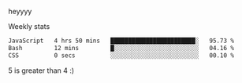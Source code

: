 heyyyy

Weekly stats
<!--START_SECTION:waka-->

```txt
JavaScript   4 hrs 50 mins   ████████████████████████░   95.73 %
Bash         12 mins         █░░░░░░░░░░░░░░░░░░░░░░░░   04.16 %
CSS          0 secs          ░░░░░░░░░░░░░░░░░░░░░░░░░   00.10 %
```

<!--END_SECTION:waka-->
5 is greater than 4 :)

